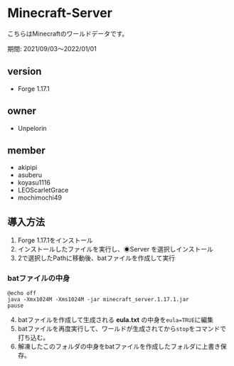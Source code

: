 # Minecraft-Server

こちらはMinecraftのワールドデータです。<br>

期間: 2021/09/03～2022/01/01

## version
- Forge 1.17.1

## owner
- Unpelorin

## member
- akipipi
- asuberu
- koyasu1116
- LEOScarletGrace
- mochimochi49

## 導入方法
1. Forge 1.17.1をインストール
2. インストールしたファイルを実行し、◉Server を選択しインストール
3. 2で選択したPathに移動後、batファイルを作成して実行
### batファイルの中身
```
@echo off
java -Xmx1024M -Xms1024M -jar minecraft_server.1.17.1.jar
pause
```
4. batファイルを作成して生成される __eula.txt__ の中身を```eula=TRUE```に編集
5. batファイルを再度実行して、ワールドが生成されてから```stop```をコマンドで打ち込む。
6. 解凍したこのフォルダの中身をbatファイルを作成したフォルダに上書き保存。

